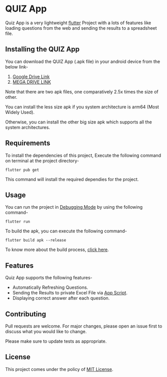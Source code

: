 # QUIZ App

Quiz App is a very lightweight [flutter](https://flutter.dev/) Project with a lots of features like loading questions from the web and sending the results to a spreadsheet file.

## Installing the QUIZ App

You can download the QUIZ App (.apk file) in your android device from the below link-

1. [Google Drive Link](https://drive.google.com/drive/folders/1v4sVY88G8H0jgyKPo86MLJ7e_GB97OSE)
2. [MEGA DRIVE LINK](https://mega.nz/folder/xxsFxRjC#FEVlObmSiUfyZgJPOtZBtA)

Note that there are two apk files, one comparatively 2.5x times the size of other. 

You can install the less size apk if you system architecture is arm64 (Most Widely Used).

Otherwise, you can install the other big size apk which supports all the system architectures.

## Requirements

To install the dependencies of this project, Execute the following command on terminal at the project directory-

```
flutter pub get
```

This command will install the required dependies for the project.

## Usage

You can run the project in [Debugging Mode](https://flutter.dev/docs/testing/build-modes#debug) by using the following command-

```
flutter run
```

To build the apk, you can execute the following command-

```
flutter build apk --release
```
To know more about the build process, [click here](https://flutter.dev/docs/deployment/android).

## Features

Quiz App supports the following features-

* Automatically Refreshing Questions.
* Sending the Results to private Excel File via [App Script](https://developers.google.com/apps-script).
* Displaying correct answer after each question.

## Contributing

Pull requests are welcome. For major changes, please open an issue first to discuss what you would like to change.

Please make sure to update tests as appropriate.

## License

This project comes under the policy of [MIT License](https://choosealicense.com/licenses/mit/).
